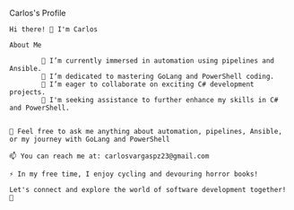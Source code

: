 
Carlos's Profile




    Hi there! 👋 I'm Carlos

    About Me

            🔭 I’m currently immersed in automation using pipelines and Ansible.
            🌱 I’m dedicated to mastering GoLang and PowerShell coding.
            👯 I’m eager to collaborate on exciting C# development projects.
            🤔 I'm seeking assistance to further enhance my skills in C# and PowerShell.


    💬 Feel free to ask me anything about automation, pipelines, Ansible, or my journey with GoLang and PowerShell

    📫 You can reach me at: carlosvargaspz23@gmail.com

    ⚡ In my free time, I enjoy cycling and devouring horror books!

    Let's connect and explore the world of software development together! 🚀
